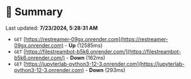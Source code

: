 # 📖 Summary
Last updated: **7/23/2024, 5:28:31 AM**

- `GET` [https://restreamer-09gx.onrender.com](https://restreamer-09gx.onrender.com) - **Up** (12585ms)
- `GET` [https://filestreambot-b5k6.onrender.com/](https://filestreambot-b5k6.onrender.com/) - **Down** (162ms)
- `GET` [https://jupyterlab-python3-12-3.onrender.com](https://jupyterlab-python3-12-3.onrender.com) - **Down** (293ms)
